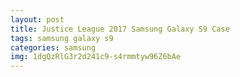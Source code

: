 ```yaml
---
layout: post
title: Justice League 2017 Samsung Galaxy S9 Case
tags: samsung galaxy s9
categories: samsung
img: 1dgQzRlG3r2d241c9-s4rmmtyw96Z6bAe
---
```

